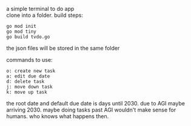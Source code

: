 a simple terminal to do app  
clone into a folder. build steps:  
```
go mod init  
go mod tiny
go build tvdo.go
```
the json files will be stored in the same folder  

commands to use:
```
o: create new task
a: edit due date
d: delete task
j: move down task
k: move up task
```
the root date and default due date is days until 2030. due to AGI maybe arriving 2030. maybe doing tasks past AGI wouldn't make sense for humans. who knows what happens then.  
